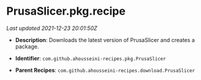 # PrusaSlicer.pkg.recipe

_Last updated 2021-12-23 20:01:50Z_

- **Description**: Downloads the latest version of PrusaSlicer and creates a package.

- **Identifier**: `com.github.ahousseini-recipes.pkg.PrusaSlicer`

- **Parent Recipes**: `com.github.ahousseini-recipes.download.PrusaSlicer`

